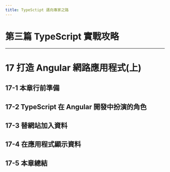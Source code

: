 ```yaml
---
title: TypeSctipt 邁向專家之路
---
```


# 第三篇 TypeScript 實戰攻略
---
# 17 打造 Angular 網路應用程式(上)

## 17-1 本章行前準備
## 17-2 TypeScript 在 Angular 開發中扮演的角色
## 17-3 替網站加入資料
## 17-4 在應用程式顯示資料
## 17-5 本章總結
